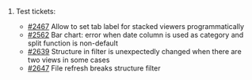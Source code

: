 1. Test tickets:
  
   * [#2467](https://github.com/datagrok-ai/public/issues/2467) Allow to set tab label for stacked viewers programmatically
   * [#2562](https://github.com/datagrok-ai/public/issues/2562) Bar chart: error when date column is used as category and split function is non-default
   * [#2639](https://github.com/datagrok-ai/public/issues/2639) Structure in filter is unexpectedly changed when there are two views in some cases
   * [#2647](https://github.com/datagrok-ai/public/issues/2647) File refresh breaks structure filter
   